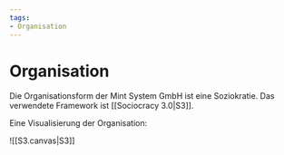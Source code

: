 ```yaml
---
tags:
- Organisation
---
```


# Organisation

Die Organisationsform der Mint System GmbH ist eine Soziokratie. Das verwendete Framework ist [[Sociocracy 3.0|S3]].

Eine Visualisierung der Organisation:

![[S3.canvas|S3]]